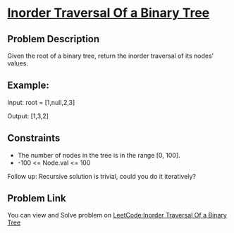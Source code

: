 # [Inorder Traversal Of a Binary Tree](https://leetcode.com/problems/binary-tree-inorder-traversal/description/)

## Problem Description

Given the root of a binary tree, return the inorder traversal of its nodes' values.

## Example:

Input: root = [1,null,2,3]

Output: [1,3,2]

## Constraints
- The number of nodes in the tree is in the range [0, 100].
- -100 <= Node.val <= 100
 
Follow up: Recursive solution is trivial, could you do it iteratively?

 ## Problem Link
 You can view and Solve problem on [LeetCode:Inorder Traversal Of a Binary Tree](https://leetcode.com/problems/binary-tree-inorder-traversal/description/)
